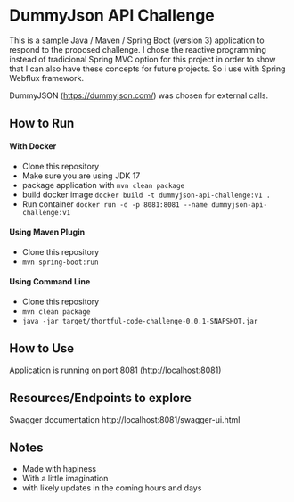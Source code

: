 # DummyJson API Challenge

This is a sample Java / Maven / Spring Boot (version 3) application to respond to the proposed challenge. I chose the reactive programming instead of tradicional Spring MVC option for this project in order to show that I can also have these concepts for future projects. So i use with Spring Webflux framework.

DummyJSON (https://dummyjson.com/) was chosen for external calls.

## How to Run

#### With Docker

* Clone this repository
* Make sure you are using JDK 17
* package application with ```mvn clean package```
* build docker image ```docker build -t dummyjson-api-challenge:v1 .```
* Run container ```docker run -d -p 8081:8081 --name dummyjson-api-challenge:v1```


#### Using Maven Plugin

* Clone this repository
* ```mvn spring-boot:run```

#### Using Command Line

* Clone this repository
* ```mvn clean package```
* ```java -jar target/thortful-code-challenge-0.0.1-SNAPSHOT.jar```


## How to Use

Application is running on port 8081 (http://localhost:8081)

## Resources/Endpoints to explore

Swagger documentation http://localhost:8081/swagger-ui.html

## Notes


* Made with hapiness
* With a little imagination
* with likely updates in the coming hours and days


